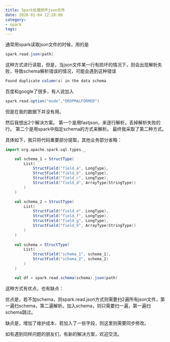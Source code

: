 ```yaml
---
title: Spark处理损坏json文件
date: 2020-01-04 12:28:08
category:
- spark
tags:
---
```


通常用spark读取json文件的时候，用的是
```scala
spark.read.json(path)
```
这种方式进行读取，但是，当json文件某一行有损坏的情况下，则会出现解析失败，导致schema解析错误的情况，可能会遇到这种错误
```scala
Found duplicate column(s) in the data schema
```
百度和google了很多，有人说加入
```scala
spark.read.option("mode","DROPMALFORMED")
```
但是在我的数据下并没有用。

然后我想出2个解决方案。
第一个是用fastjson，来逐行解析，丢掉解析失败的行。
第二个是用spark中指定schema的方式来解析。
最终我采取了第二种方式。

具体如下，我只将代码重要部分提取，其他业务部分省略：

```scala
import org.apache.spark.sql.types._

	val schema_1 = StructType(
		List(
			StructField("field_a", LongType),
			StructField("field_b", LongType),
			StructField("field_c", LongType),
            StructField("field_d", ArrayType(StringType))
		)
	)

    val schema_2 = StructType(
		List(
			StructField("field_e", LongType),
			StructField("field_f", LongType),
			StructField("field_g", LongType),
            StructField("field_h", ArrayType(StringType))
		)
	)
    
    val schema = StructType(
		List(
			StructField("schema_1", schema_1),
			StructField("schema_2", schema_2)
		)
	)

    val df = spark.read.schema(schema).json(path)
```

这种方式有优点，也有缺点：

优点是，若不加schema，则spark.read.json方式则需要扫2遍所有json文件，第一遍扫schema，第二遍解析。加入schema，则只需要扫一遍，第一遍扫schema跳过。

缺点是，增加了维护成本，若加入了一些字段，则这里则需要同步修改。

如有遇到同样问题的朋友们，有新的解决方案，欢迎交流。